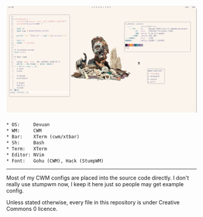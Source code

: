 ![Screen](images/cwm/devuan.png)
-----------------------
	* OS:     Devuan
	* WM:     CWM 
	* Bar:    XTerm (cwm/xtbar)
	* Sh:     Bash
	* Term:   XTerm
	* Editor: NVim
	* Font:   Gohu (CWM), Hack (StumpWM)
-----------------------

Most of my CWM configs are placed into the source code directly. I
don't really use stumpwm now, I keep it here just so people may
get example config.

Unless stated otherwise, every file in this repository is under Creative Commons 0 licence.
